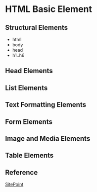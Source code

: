 # HTML Basic Element

## Structural Elements

- html
- body
- head
- h1..h6

## Head Elements

## List Elements

## Text Formatting Elements

## Form Elements

## Image and Media Elements

## Table Elements

## Reference

[SitePoint](https://www.sitepoint.com/web-foundations/elements/)

